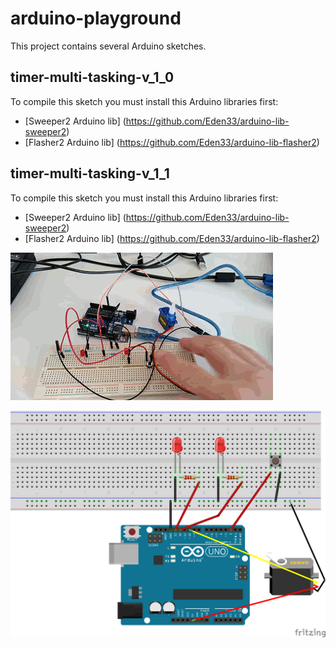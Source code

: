 # arduino-playground

This project contains several Arduino sketches.

## timer-multi-tasking-v_1_0

To compile this sketch you must install this Arduino libraries first:
- [Sweeper2 Arduino lib] (https://github.com/Eden33/arduino-lib-sweeper2)
- [Flasher2 Arduino lib] (https://github.com/Eden33/arduino-lib-flasher2)

## timer-multi-tasking-v_1_1

To compile this sketch you must install this Arduino libraries first:
- [Sweeper2 Arduino lib] (https://github.com/Eden33/arduino-lib-sweeper2)
- [Flasher2 Arduino lib] (https://github.com/Eden33/arduino-lib-flasher2)

![timer-multi-tasking-v_1_1.gif](timer-multi-tasking-v_1_1/timer-multi-tasking-v_1_1.gif)

![timer-multi-tasking-v_1_1.fzz](timer-multi-tasking-v_1_1/timer-multi-tasking-v_1_1_bb.png)
